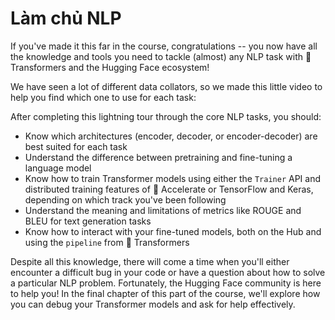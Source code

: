 # Làm chủ NLP

If you've made it this far in the course, congratulations -- you now have all the knowledge and tools you need to tackle (almost) any NLP task with 🤗 Transformers and the Hugging Face ecosystem!

We have seen a lot of different data collators, so we made this little video to help you find which one to use for each task:

<Youtube id="-RPeakdlHYo"/>

After completing this lightning tour through the core NLP tasks, you should:

* Know which architectures (encoder, decoder, or encoder-decoder) are best suited for each task
* Understand the difference between pretraining and fine-tuning a language model
* Know how to train Transformer models using either the `Trainer` API and distributed training features of 🤗 Accelerate or TensorFlow and Keras, depending on which track you've been following
* Understand the meaning and limitations of metrics like ROUGE and BLEU for text generation tasks
* Know how to interact with your fine-tuned models, both on the Hub and using the `pipeline` from 🤗 Transformers

Despite all this knowledge, there will come a time when you'll either encounter a difficult bug in your code or have a question about how to solve a particular NLP problem. Fortunately, the Hugging Face community is here to help you! In the final chapter of this part of the course, we'll explore how you can debug your Transformer models and ask for help effectively.
